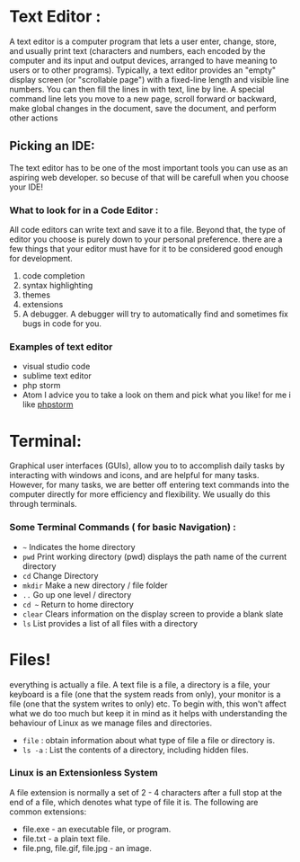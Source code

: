 # Text Editor :
A text editor is a computer program that lets a user enter, change, store, and usually print text (characters and numbers, each encoded by the computer and its input and output devices, arranged to have meaning to users or to other programs). Typically, a text editor provides an "empty" display screen (or "scrollable page") with a fixed-line length and visible line numbers. You can then fill the lines in with text, line by line. A special command line lets you move to a new page, scroll forward or backward, make global changes in the document, save the document, and perform other actions

## Picking an IDE: 
The text editor has to be one of the most
important tools you can use as an aspiring web developer. so becuse of that will be carefull when you choose your IDE!

### What to look for in a Code Editor :
All code editors can write text and save it to a file. Beyond that, the type of editor you choose is purely down to your personal preference. 
there are a few things that your editor must have for it to be considered good enough for development.
1. code completion
2. syntax highlighting
3. themes
4. extensions
5. A debugger. A debugger will try to automatically find and sometimes fix bugs in code for you.

### Examples of text editor
- visual studio code 
- sublime text editor 
- php storm 
- Atom 
 I advice you to take a look on them and pick what you like!
 for me i like [phpstorm](https://www.jetbrains.com/phpstorm/)
 
 # Terminal:
 Graphical user interfaces (GUIs), allow you to to accomplish daily tasks by interacting with windows and icons, and are helpful for many tasks. However, for many tasks, we are better off entering text commands into the computer directly for more efficiency and flexibility. We usually do this through terminals.
 ### Some Terminal Commands ( for basic Navigation) :
 - `~` Indicates the home directory
 - `pwd`  Print working directory (pwd) displays the path name of the current directory
- `cd`  Change Directory
- `mkdir` Make a new directory / file folder
- `..`   Go up one level / directory
- `cd ~`  Return to home directory
- `clear`  Clears information on the display screen to provide a blank slate
 - `ls`  List provides a list of all files with a directory
 
 # Files!
 everything is actually a file. A text file is a file, a directory is a file, your keyboard is a file (one that the system reads from only), your monitor is a file (one that the system writes to only) etc. To begin with, this won't affect what we do too much but keep it in mind as it helps with understanding the behaviour of Linux as we manage files and directories.
 - `file` : obtain information about what type of file a file or directory is.
 - `ls -a` : List the contents of a directory, including hidden files.
 
 ### Linux is an Extensionless System
 A file extension is normally a set of 2 - 4 characters after a full stop at the end of a file, which denotes what type of      file it is. The following are common extensions:
 - file.exe - an executable file, or program.
 - file.txt - a plain text file.
 - file.png, file.gif, file.jpg - an image.
 


